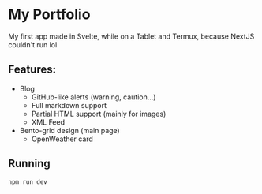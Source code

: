 # My Portfolio

My first app made in Svelte, while on a Tablet and Termux, because NextJS couldn't run lol

## Features:
  * Blog
    * GitHub-like alerts (warning, caution...)
    * Full markdown support 
    * Partial HTML support (mainly for images)
    * XML Feed
  * Bento-grid design (main page)
    * OpenWeather card

## Running

```
npm run dev
```
